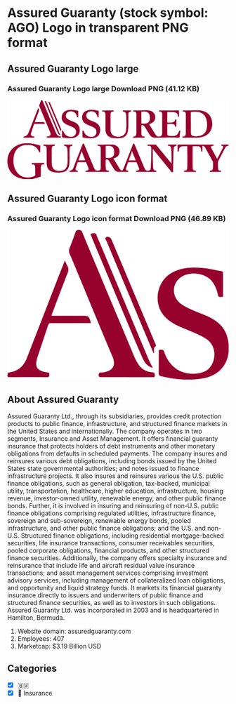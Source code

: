 # Assured Guaranty (stock symbol: AGO) Logo in transparent PNG format

## Assured Guaranty Logo large

### Assured Guaranty Logo large Download PNG (41.12 KB)

![Assured Guaranty Logo large Download PNG (41.12 KB)](/img/orig/AGO_BIG-d0fff15a.png)

## Assured Guaranty Logo icon format

### Assured Guaranty Logo icon format Download PNG (46.89 KB)

![Assured Guaranty Logo icon format Download PNG (46.89 KB)](/img/orig/AGO-577b6fbb.png)

## About Assured Guaranty

Assured Guaranty Ltd., through its subsidiaries, provides credit protection products to public finance, infrastructure, and structured finance markets in the United States and internationally. The company operates in two segments, Insurance and Asset Management. It offers financial guaranty insurance that protects holders of debt instruments and other monetary obligations from defaults in scheduled payments. The company insures and reinsures various debt obligations, including bonds issued by the United States state governmental authorities; and notes issued to finance infrastructure projects. It also insures and reinsures various the U.S. public finance obligations, such as general obligation, tax-backed, municipal utility, transportation, healthcare, higher education, infrastructure, housing revenue, investor-owned utility, renewable energy, and other public finance bonds. Further, it is involved in insuring and reinsuring of non-U.S. public finance obligations comprising regulated utilities, infrastructure finance, sovereign and sub-sovereign, renewable energy bonds, pooled infrastructure, and other public finance obligations; and the U.S. and non-U.S. Structured finance obligations, including residential mortgage-backed securities, life insurance transactions, consumer receivables securities, pooled corporate obligations, financial products, and other structured finance securities. Additionally, the company offers specialty insurance and reinsurance that include life and aircraft residual value insurance transactions; and asset management services comprising investment advisory services, including management of collateralized loan obligations, and opportunity and liquid strategy funds. It markets its financial guaranty insurance directly to issuers and underwriters of public finance and structured finance securities, as well as to investors in such obligations. Assured Guaranty Ltd. was incorporated in 2003 and is headquartered in Hamilton, Bermuda.

1. Website domain: assuredguaranty.com
2. Employees: 407
3. Marketcap: $3.19 Billion USD


## Categories
- [x] 🇧🇲
- [x] 🏦 Insurance
